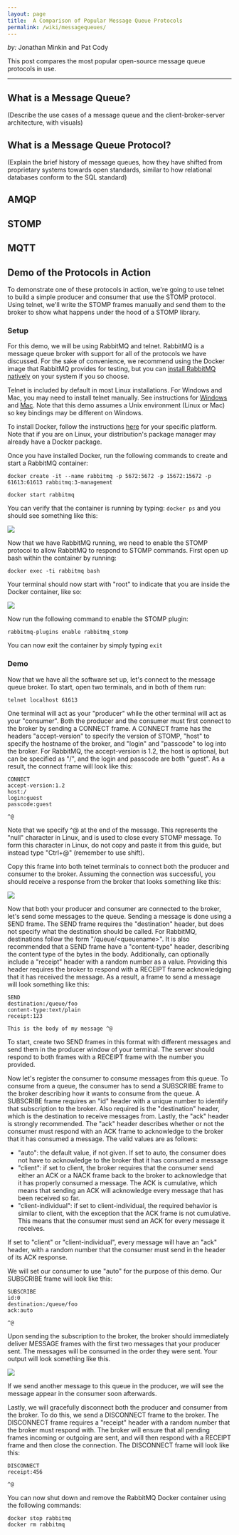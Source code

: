 ```yaml
---
layout: page
title:  A Comparison of Popular Message Queue Protocols
permalink: /wiki/messagequeues/
---
```


*by:* Jonathan Minkin and Pat Cody


This post compares the most popular open-source message queue protocols in use.

---

## What is a Message Queue?

(Describe the use cases of a message queue and the client-broker-server 
architecture, with visuals)

## What is a Message Queue Protocol?

(Explain the brief history of message queues, how they have shifted from 
proprietary systems towards open standards, similar to how relational databases
conform to the SQL standard)

## AMQP

## STOMP

## MQTT

## Demo of the Protocols in Action

To demonstrate one of these protocols in action, we're going to use telnet to build a simple producer and consumer that use the STOMP protocol. Using telnet, we'll write the STOMP frames manually and send them to the broker to show what happens under the hood of a STOMP library.

### Setup
For this demo, we will be using RabbitMQ and telnet. RabbitMQ is a message queue broker with support for all of the protocols we have discussed. For the sake of convenience, we recommend using the Docker image that RabbitMQ provides for testing, but you can [install RabbitMQ natively](https://www.rabbitmq.com/download.html) on your system if you so choose. 

Telnet is included by default in most Linux installations. For Windows and Mac, you may need to install telnet manually. See instructions for [Windows](https://social.technet.microsoft.com/wiki/contents/articles/38433.windows-10-enabling-telnet-client.aspx) and [Mac](https://osxdaily.com/2018/07/18/get-telnet-macos/). Note that this demo assumes a Unix environment (Linux or Mac) so key bindings may be different on  Windows. 

To install Docker, follow the instructions [here](https://docs.docker.com/install/) for your specific platform. Note that if you are on Linux, your distribution's package manager may already have a Docker package. 

Once you have installed Docker, run the following commands to create and start a RabbitMQ container:
 
```docker create -it --name rabbitmq -p 5672:5672 -p 15672:15672 -p 61613:61613 rabbitmq:3-management```

```docker start rabbitmq```

You can verify that the container is running by typing: ```docker ps``` and you should see something like this:

<img src="/wiki/messagequeues/rabbitmq-status.png">


Now that we have RabbitMQ running, we need to enable the STOMP protocol to allow RabbitMQ to respond to STOMP commands. First open up bash within the container by running:

```docker exec -ti rabbitmq bash```

Your terminal should now start with "root" to indicate that you are inside the Docker container, like so:

<img src="/wiki/messagequeues/rabbitmq-status.png">

Now run the following command to enable the STOMP plugin:

```rabbitmq-plugins enable rabbitmq_stomp```

You can now exit the container by simply typing ```exit```

### Demo
Now that we have all the software set up, let's connect to the message queue broker. To start, open two terminals, and in both of them run:

```telnet localhost 61613```

One terminal will act as your "producer" while the other terminal will act as your "consumer". Both the producer and the consumer must first connect to the broker by sending a CONNECT frame. A CONNECT frame has the headers  "accept-version" to specify the version of STOMP, "host" to specify the hostname of the broker, and "login" and "passcode" to log into the broker. For RabbitMQ, the accept-version is 1.2, the host is optional, but can be specified as "/", and the login and passcode are both "guest". As a result, the connect frame will look like this:

```
CONNECT
accept-version:1.2
host:/
login:guest
passcode:guest

^@
```
Note that we specify ^@ at the end of the message. This represents the "null" character in Linux, and is used to close every STOMP message. To form this character in Linux, do not copy and paste it from this guide, but instead type "Ctrl+@" (remember to use shift).

Copy this frame into both telnet terminals to connect both the producer and consumer to the broker. Assuming the connection was successful, you should receive a response from the broker that looks something like this:

<img src="/wiki/messagequeues/connected-telnet.png">

Now that both your producer and consumer are connected to the broker, let's send some messages to the queue. Sending a message is done using a SEND frame. The  SEND frame requires the "destination" header, but does not specify what the  destination should be called. For RabbitMQ, destinations follow the form "/queue/\<queuename\>". It is also recommended that a SEND frame have a  "content-type" header, describing the content type of the bytes in the body. Additionally, can optionally include a "receipt" header with a random number as  a value. Providing this header requires the broker to respond with a RECEIPT frame acknowledging that it has received the message. As a result, a frame to send a message will look something like this:

```
SEND
destination:/queue/foo
content-type:text/plain
receipt:123

This is the body of my message ^@
```

To start, create two SEND frames in this format with different messages and send them in the producer window of your terminal. The server should respond to both frames with a RECEIPT frame with the number you provided.


Now let's register the consumer to consume messages from this queue. To consume from a queue, the consumer has to send a SUBSCRIBE frame to the broker describing how it wants to consume from the queue. A SUBSCRIBE frame requires an "id" header with a unique number to identify that subscription to the broker. Also required is the "destination" header, which is the destination to receive messages from. Lastly, the "ack" header is strongly recommended. The "ack" header describes whether or not the consumer must respond with an ACK frame to acknowledge to the broker that it has consumed a message. The valid values are as follows:

* "auto": the default value, if not given. If set to auto, the consumer does not have to acknowledge to the broker that it has consumed a message
* "client": if set to client, the broker requires that the consumer send either an ACK or a NACK frame back to the broker to acknowledge that it has properly consumed a message. The ACK is cumulative, which means that sending an ACK will acknowledge every message that has been received so far.
* "client-individual": if set to client-individual, the required behavior is  similar to client, with the exception that the ACK frame is not cumulative. This means that the consumer must send an ACK for every message it receives.

If set to "client" or "client-individual", every message will have an "ack" header, with a random number that the consumer must send in the header of its ACK response.

We will set our consumer to use "auto" for the purpose of this demo. Our SUBSCRIBE frame will look like this:

```
SUBSCRIBE
id:0
destination:/queue/foo
ack:auto

^@
```

Upon sending the subscription to the broker, the broker should immediately deliver MESSAGE frames with the first two messages that your producer sent. The messages will be consumed in the order they were sent. Your output will look something like this.

<img src="/wiki/messagequeues/initial-consume.png">

If we send another message to this queue in the producer, we will see the message appear in the consumer soon afterwards.

Lastly, we will gracefully disconnect both the producer and consumer from the broker. To do this, we send a DISCONNECT frame to the broker. The DISCONNECT frame requires a "receipt" header with a random number that the broker must respond with. The broker will ensure that all pending frames incoming or outgoing are sent, and will then respond with a RECEIPT frame and then close the connection. The DISCONNECT frame will look like this:

```
DISCONNECT
receipt:456

^@
```


You can now shut down and remove the RabbitMQ Docker container using the following commands:

```
docker stop rabbitmq
docker rm rabbitmq
```